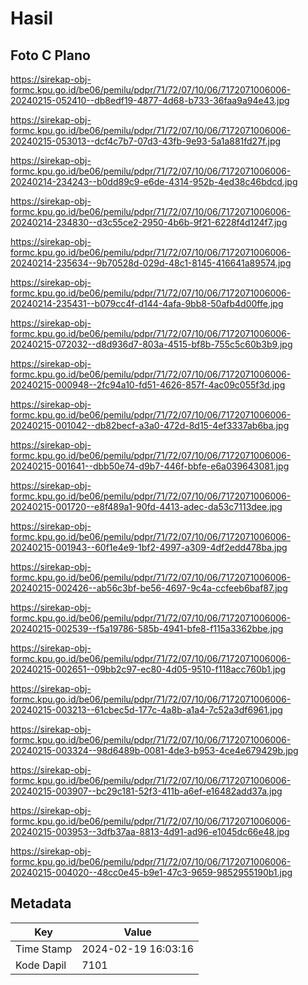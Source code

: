# Hasil

## Foto C Plano

https://sirekap-obj-formc.kpu.go.id/be06/pemilu/pdpr/71/72/07/10/06/7172071006006-20240215-052410--db8edf19-4877-4d68-b733-36faa9a94e43.jpg

https://sirekap-obj-formc.kpu.go.id/be06/pemilu/pdpr/71/72/07/10/06/7172071006006-20240215-053013--dcf4c7b7-07d3-43fb-9e93-5a1a881fd27f.jpg

https://sirekap-obj-formc.kpu.go.id/be06/pemilu/pdpr/71/72/07/10/06/7172071006006-20240214-234243--b0dd89c9-e6de-4314-952b-4ed38c46bdcd.jpg

https://sirekap-obj-formc.kpu.go.id/be06/pemilu/pdpr/71/72/07/10/06/7172071006006-20240214-234830--d3c55ce2-2950-4b6b-9f21-6228f4d124f7.jpg

https://sirekap-obj-formc.kpu.go.id/be06/pemilu/pdpr/71/72/07/10/06/7172071006006-20240214-235634--9b70528d-029d-48c1-8145-416641a89574.jpg

https://sirekap-obj-formc.kpu.go.id/be06/pemilu/pdpr/71/72/07/10/06/7172071006006-20240214-235431--b079cc4f-d144-4afa-9bb8-50afb4d00ffe.jpg

https://sirekap-obj-formc.kpu.go.id/be06/pemilu/pdpr/71/72/07/10/06/7172071006006-20240215-072032--d8d936d7-803a-4515-bf8b-755c5c60b3b9.jpg

https://sirekap-obj-formc.kpu.go.id/be06/pemilu/pdpr/71/72/07/10/06/7172071006006-20240215-000948--2fc94a10-fd51-4626-857f-4ac09c055f3d.jpg

https://sirekap-obj-formc.kpu.go.id/be06/pemilu/pdpr/71/72/07/10/06/7172071006006-20240215-001042--db82becf-a3a0-472d-8d15-4ef3337ab6ba.jpg

https://sirekap-obj-formc.kpu.go.id/be06/pemilu/pdpr/71/72/07/10/06/7172071006006-20240215-001641--dbb50e74-d9b7-446f-bbfe-e6a039643081.jpg

https://sirekap-obj-formc.kpu.go.id/be06/pemilu/pdpr/71/72/07/10/06/7172071006006-20240215-001720--e8f489a1-90fd-4413-adec-da53c7113dee.jpg

https://sirekap-obj-formc.kpu.go.id/be06/pemilu/pdpr/71/72/07/10/06/7172071006006-20240215-001943--60f1e4e9-1bf2-4997-a309-4df2edd478ba.jpg

https://sirekap-obj-formc.kpu.go.id/be06/pemilu/pdpr/71/72/07/10/06/7172071006006-20240215-002426--ab56c3bf-be56-4697-9c4a-ccfeeb6baf87.jpg

https://sirekap-obj-formc.kpu.go.id/be06/pemilu/pdpr/71/72/07/10/06/7172071006006-20240215-002539--f5a19786-585b-4941-bfe8-f115a3362bbe.jpg

https://sirekap-obj-formc.kpu.go.id/be06/pemilu/pdpr/71/72/07/10/06/7172071006006-20240215-002651--09bb2c97-ec80-4d05-9510-f118acc760b1.jpg

https://sirekap-obj-formc.kpu.go.id/be06/pemilu/pdpr/71/72/07/10/06/7172071006006-20240215-003213--61cbec5d-177c-4a8b-a1a4-7c52a3df6961.jpg

https://sirekap-obj-formc.kpu.go.id/be06/pemilu/pdpr/71/72/07/10/06/7172071006006-20240215-003324--98d6489b-0081-4de3-b953-4ce4e679429b.jpg

https://sirekap-obj-formc.kpu.go.id/be06/pemilu/pdpr/71/72/07/10/06/7172071006006-20240215-003907--bc29c181-52f3-411b-a6ef-e16482add37a.jpg

https://sirekap-obj-formc.kpu.go.id/be06/pemilu/pdpr/71/72/07/10/06/7172071006006-20240215-003953--3dfb37aa-8813-4d91-ad96-e1045dc66e48.jpg

https://sirekap-obj-formc.kpu.go.id/be06/pemilu/pdpr/71/72/07/10/06/7172071006006-20240215-004020--48cc0e45-b9e1-47c3-9659-9852955190b1.jpg


## Metadata

| Key        | Value               |
| ---------- | ------------------- |
| Time Stamp | 2024-02-19 16:03:16 |
| Kode Dapil | 7101                |



